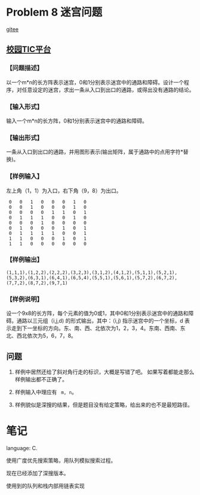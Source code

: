 
# Problem 8 迷宫问题

[gitee](https://gitee.com/Qzx3337/data-structure-course/tree/master/Lecture2/Problem8)

## [校园TIC平台](https://itc.hzau.edu.cn/assignment/fileUploadList.jsp?proNum=2&courseID=6&assignID=4940&libCenter=false)

### 【问题描述】
以一个m*n的长方阵表示迷宫，0和1分别表示迷宫中的通路和障碍。设计一个程序，对任意设定的迷宫，求出一条从入口到出口的通路，或得出没有通路的结论。

### 【输入形式】
输入一个m*n的长方阵，0和1分别表示迷宫中的通路和障碍。

### 【输出形式】
一条从入口到出口的通路，并用图形表示(输出矩阵，属于通路中的点用字符*替换)。

### 【样例输入】

左上角（1，1）为入口，右下角（9，8）为出口。

```
 0	 0	 1	 0	 0	 0	 1	 0
 0	 0	 1	 0	 0	 0	 1	 0
 0	 0	 0	 0	 1	 1	 0	 1
 0	 1	 1	 1	 0	 0	 1	 0
 0	 0	 0	 1	 0	 0	 0	 0
 0	 1	 0	 0	 0	 1	 0	 1
 0	 1	 1	 1	 1	 0	 0	 1
 1	 1	 0	 0	 0	 1	 0	 1
 1	 1	 0	 0	 0	 0	 0	 0
```

### 【样例输出】

```
(1,1,1),(1,2,2),(2,2,2),(3,2,3),(3,1,2),(4,1,2),(5,1,1),(5,2,1),(5,3,2),(6,3,1),(6,4,1),(6,5,4),(5,5,1),(5,6,1),(5,7,2),(6,7,2),(7,7,2),(8,7,2),(9,7,1)
```

### 【样例说明】
设一个9x8的长方阵，每个元素的值为0或1，其中0和1分别表示迷宫中的通路和障碍。通路以三元组（i,j,d) 的形式输出，其中：（i,j) 指示迷宫中的一个坐标，d 表示走到下一坐标的方向。东、南、西、北依次为1，2，3，4。东南、西南、东北、西北依次为5，6，7，8。

## 问题

1. 样例中居然还给了斜对角行走的标识，大概是写错了吧。
    如果写着都能走那么样例输出都不正确了。

2. 样例输入中理应有 ``` m, n```。

3. 样例貌似是深搜的结果，但是题目没有给定策略，给出来的也不是最短路径。

# 笔记

language: C.


使用广度优先搜索策略，用队列模拟搜索过程。

现在已经添加了深搜版本。

使用到的队列和栈内部用链表实现






